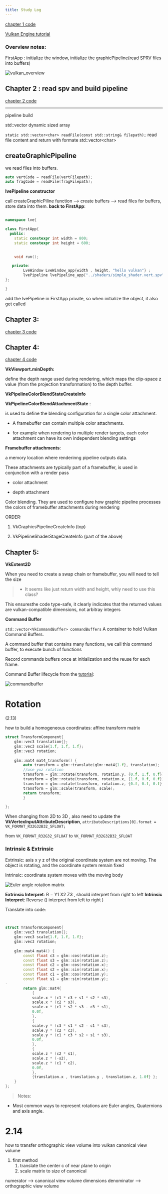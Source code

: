 ```yaml
---
title: Study Log
---
```

[chapter 1  code](https://github.com/junyiwuu/vulkanEngine/tree/00a8953686fdff02c80504df77a1088ce2ec82bf)

[Vulkan Engine tutorial](https://youtube.com/playlist?list=PL8327DO66nu9qYVKLDmdLW_84-yE4auCR&si=RmYj1OuZB_rt8zqs)

### Overview notes:

FirstApp : initialize the window, initialize the graphicPipeline(read SPRV files into buffers)


  

![vulkan_overview](../../../assets/vulkan_images/vulkan_overview.png)





  
  
  
  

## Chapter 2 : read spv and build pipeline

[chapter 2 code](https://github.com/junyiwuu/vulkanEngine/tree/b54ca5d99010c94e903fa41f704188dc7adc9ae1)

----------------------------
pipeline build

std::vector
dynamic sized array

`static std::vector<char> readFile(const std::string& filepath);` read file content and return with formate std::vector\<char>
## createGraphicPipeline

we read files into buffers.
```cpp
auto vertCode = readFile(vertFilepath);
auto fragCode = readFile(fragFilepath);
```


**lvePipeline constructor**

call createGraphicPiline function --> create buffers --> read files for buffers, store data into them.
**back to FirstApp**:

```cpp

namespace lve{

class FirstApp{
  public:
	static constexpr int width = 800;
	static constexpr int height = 600;
	

	void run();

   private:
		LveWindow LveWindow_app{width , height, "hello vulkan"} ;
		lvePipeline lvePipeline_app{"../shaders/simple_shader.vert.spv", "../shaders/simple_shader.frag.spv"};
};

}

```

add the lvePipeline in FirstApp private, so when initialize the object, it also get called
## Chapter 3:

[chapter 3 code](https://github.com/junyiwuu/vulkanEngine/tree/d52a0cd4cf65d366e987f077259bbd2d5749374b)

## Chapter 4:

[chapter 4 code](https://github.com/junyiwuu/vulkanEngine/tree/d282352785ff4ba909beed1d68cbaf0d96b6d935)



**VkViewport.minDepth:**

define the depth range used during rendering, which maps the clip-space z value (from the projection transformation) to the depth buffer.


**VkPipelineColorBlendStateCreateInfo**

**VkPipelineColorBlendAttachmentState** :

is used to define the blending configuration for a single color attachment.

- A framebuffer can contain multiple color attachments.

- for example when rendering to multiple render targets, each color attachment can have its own independent blending settings

  
  

**Framebuffer attachments**:

a memory location where renderinng pipeline outputs data.

These attachments are typically part of a framebuffer, is used in conjunction with a render pass

- color attachment

- depth attachment
  
Color blending. They are used to configure how graphic pipeline processes the colors of framebuffer attachments during rendering


ORDER:

1. VkGraphicsPipelineCreateInfo (top)

2. VkPipelineShaderStageCreateInfo (part of the above)


## Chapter 5:

  

**VkExtent2D**

When you need to create a swap chain or framebuffer, you will need to tell the size

> - It seems like just return width and height, whiy need to use this class?

This ensuresthe code type-safe, it clearly indicates that the returned values are vulkan-compatible dimensions, not arbitray integers

  

**Command Buffer**

`std::vector<VkCommandBuffer> commandBuffers` A container to hold Vulkan Command Buffers.

A command buffer that contains many functions, we call this command buffer, to execute bunch of functions

Record commands buffers once at initialization and the reuse for each frame.

  

Command Buffer lifecycle from the [tutorial](https://www.youtube.com/watch?v=_VOR6q3edig):

  

![commandbuffer](../../../assets/vulkan_images/commandBufferLifecycle.png)


# Rotation 
(2.13)

how to build a homogeneous coordinates:
affine transform matrix
```cpp
struct TransformComponent{
	glm::vec3 translation{};
	glm::vec3 scale{1.f, 1.f, 1.f};
	glm::vec3 rotation;
	
	glm::mat4 mat4_transform() {
		auto transform = glm::translate(glm::mat4{1.f}, translation); 
		//use yxz rotation
		transform = glm::rotate(transform, rotation.y, {0.f, 1.f, 0.f});
		transform = glm::rotate(transform, rotation.x, {1.f, 0.f, 0.f});
		transform = glm::rotate(transform, rotation.z, {0.f, 0.f, 0.f});
		transform = glm::scale(transform, scale);
		return transform;
		}

};
```


When changing from 2D to 3D , also need to update the **VkVertexInputAttributeDescription**,   `attributeDescriptions[0].format = VK_FORMAT_R32G32B32_SFLOAT;`

from `VK_FORMAT_R32G32_SFLOAT` to `VK_FORMAT_R32G32B32_SFLOAT`



### Intrinsic & Extrinsic

Extrinsic: axis x y z of the original coordinate system are not moving.
The object is rotating, and the coordinate system remain fixed

Intrinsic: coordinate system moves with the moving body


![Euler angle rotation matrix](https://wikimedia.org/api/rest_v1/media/math/render/svg/ede59ef1cccc83c278990ee207b9d4cf372aa7ec)


**Extrinsic Interpret**: R = Y1 X2 Z3 , should interpret from right to left
**Intrinsic Interpret**: Reverse () interpret from left to right )

Translate into code: 
```cpp
  

struct TransformComponent{
	glm::vec3 translation{};
	glm::vec3 scale{1.f, 1.f, 1.f};
	glm::vec3 rotation;
	
	glm::mat4 mat4() {
		const float c3 = glm::cos(rotation.z);
		const float s3 = glm::sin(rotation.z);
		const float c2 = glm::cos(rotation.x);
		const float s2 = glm::sin(rotation.x);
		const float c1 = glm::cos(rotation.y);
		const float s1 = glm::sin(rotation.y);
- 
		return glm::mat4{
			{
			scale.x * (c1 * c3 + s1 * s2 * s3),
			scale.x * (c2 * s3),
			scale.x * (c1 * s2 * s3 - c3 * s1),
			0.0f,
			},
			{
			scale.y * (c3 * s1 * s2 - c1 * s3),
			scale.y * (c2 * c3),
			scale.y * (c1 * c3 * s2 + s1 * s3),
			0.0f,
			},
			{
			scale.z * (c2 * s1),
			scale.z * (-s2),
			scale.z * (c1 * c2),
			0.0f,
			},
			{translation.x , translation.y , translation.z, 1.0f} };
	}
};
```

> Notes: 
- Most common ways to represent rotations are Euler angles, Quaternions and axis angle.





# 2.14

how to transfer orthographic view volume into vulkan canonical view volume

1. first method
	1. translate the center c of near plane to origin
	2. scale matrix to size of canonical

numerator --> canonical view volume dimensions
denominator --> orthographic view volume